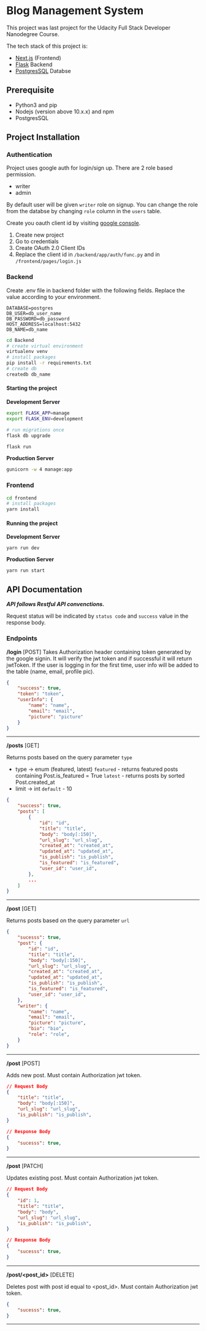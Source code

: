 # Blog Management System

This project was last project for the Udacity Full Stack Developer Nanodegree Course.

The tech stack of this project is:

- [Next.js](https://nextjs.org) (Frontend)
- [Flask](https://flask.palletsprojects.com/) Backend
- [PostgresSQL](https://www.postgresql.org/) Databse

## Prerequisite

- Python3 and pip
- Nodejs (version above 10.x.x) and npm
- PostgresSQL

## Project Installation

### Authentication

Project uses google auth for login/sign up. There are 2 role based permission.

- writer
- admin

By default user will be given `writer` role on signup. You can change the role from the databse by changing `role` column in the `users` table.

Create you oauth client id by visiting [google console](https://console.developers.google.com/apis/credentials).

1. Create new project
2. Go to credentials
3. Create OAuth 2.0 Client IDs
4. Replace the client id in `/backend/app/auth/func.py`
   and in `/frontend/pages/login.js`

### Backend

Create .env file in backend folder with the following fields. Replace the value according to your environment.

```env
DATABASE=postgres
DB_USER=db_user_name
DB_PASSWORD=db_password
HOST_ADDRESS=localhost:5432
DB_NAME=db_name
```

```bash
cd Backend
# create virtual environment
virtualenv venv
# install packages
pip install -r requirements.txt
# create db
createdb db_name
```

#### Starting the project

**Development Server**

```bash
export FLASK_APP=manage
export FLASK_ENV=development

# run migrations once
flask db upgrade

flask run
```

**Production Server**

```bash
gunicorn -w 4 manage:app
```

### Frontend

```bash
cd frontend
# install packages
yarn install
```

#### Running the project

**Development Server**

```
yarn run dev
```

**Production Server**

```
yarn run start
```

## API Documentation

**_API follows Restful API convenctions._**

Request status will be indicated by `status code` and `success` value in the response body.

### Endpoints

**/login** [POST]
Takes Authorization header containing token generated by the google signin. It will verify the jwt token and if successful it will return jwtToken. If the user is logging in for the first time, user info will be added to the table (name, email, profile pic).

```JSON
{
    "success": true,
    "token": "token",
    "userInfo": {
        "name": "name",
        "email": "email",
        "picture": "picture"
    }
}
```

---

**/posts** [GET]

Returns posts based on the query parameter `type`

- type -> enum (featured, latest)
  `featured` - returns featured posts containing Post.is_featured = True
  `latest` - returns posts by sorted Post.created_at
- limit -> int
  `default` - 10

```JSON
{
    "success": true,
    "posts": [
        {
            "id": "id",
            "title": "title",
            "body": "body[:150]",
            "url_slug": "url_slug",
            "created_at": "created_at",
            "updated_at": "updated_at",
            "is_publish": "is_publish",
            "is_featured": "is_featured",
            "user_id": "user_id",
        },
        ...
    ]
}
```

---

**/post** [GET]

Returns posts based on the query parameter `url`

```JSON
{
    "sucesss": true,
    "post": {
        "id": "id",
        "title": "title",
        "body": "body[:150]",
        "url_slug": "url_slug",
        "created_at": "created_at",
        "updated_at": "updated_at",
        "is_publish": "is_publish",
        "is_featured": "is_featured",
        "user_id": "user_id",
    },
    "writer": {
        "name": "name",
        "email": "email",
        "picture": "picture",
        "bio": "bio",
        "role": "role",
    }
}
```

---

**/post** [POST]

Adds new post. Must contain Authorization jwt token.

```JSON
// Request Body
{
    "title": "title",
    "body": "body[:150]",
    "url_slug": "url_slug",
    "is_publish": "is_publish",
}
```

```JSON
// Response Body
{
    "sucesss": true,
}
```

---

**/post** [PATCH]

Updates existing post. Must contain Authorization jwt token.

```JSON
// Request Body
{
    "id": 1,
    "title": "title",
    "body": "body",
    "url_slug": "url_slug",
    "is_publish": "is_publish",
}
```

```JSON
// Response Body
{
    "sucesss": true,
}
```

---

**/post/<post_id>** [DELETE]

Deletes post with post id equal to <post_id>. Must contain Authorization jwt token.

```JSON
{
    "sucesss": true,
}
```

---
